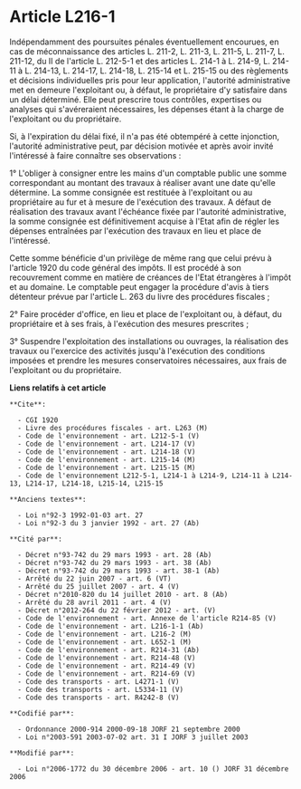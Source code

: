 # Article L216-1

Indépendamment des poursuites pénales éventuellement encourues, en cas de méconnaissance des articles L. 211-2, L. 211-3, L.
211-5, L. 211-7, L. 211-12, du II de l'article L. 212-5-1 et des articles L. 214-1 à L. 214-9, L. 214-11 à L. 214-13, L.
214-17, L. 214-18, L. 215-14 et L. 215-15 ou des règlements et décisions individuelles pris pour leur application, l'autorité
administrative met en demeure l'exploitant ou, à défaut, le propriétaire d'y satisfaire dans un délai déterminé. Elle peut
prescrire tous contrôles, expertises ou analyses qui s'avéreraient nécessaires, les dépenses étant à la charge de
l'exploitant ou du propriétaire.

Si, à l'expiration du délai fixé, il n'a pas été obtempéré à cette injonction, l'autorité administrative peut, par décision
motivée et après avoir invité l'intéressé à faire connaître ses observations :

1° L'obliger à consigner entre les mains d'un comptable public une somme correspondant au montant des travaux à réaliser
avant une date qu'elle détermine. La somme consignée est restituée à l'exploitant ou au propriétaire au fur et à mesure de
l'exécution des travaux. A défaut de réalisation des travaux avant l'échéance fixée par l'autorité administrative, la somme
consignée est définitivement acquise à l'Etat afin de régler les dépenses entraînées par l'exécution des travaux en lieu et
place de l'intéressé.

Cette somme bénéficie d'un privilège de même rang que celui prévu à l'article 1920 du code général des impôts. Il est procédé
à son recouvrement comme en matière de créances de l'Etat étrangères à l'impôt et au domaine. Le comptable peut engager la
procédure d'avis à tiers détenteur prévue par l'article L. 263 du livre des procédures fiscales ;

2° Faire procéder d'office, en lieu et place de l'exploitant ou, à défaut, du propriétaire et à ses frais, à l'exécution des
mesures prescrites ;

3° Suspendre l'exploitation des installations ou ouvrages, la réalisation des travaux ou l'exercice des activités jusqu'à
l'exécution des conditions imposées et prendre les mesures conservatoires nécessaires, aux frais de l'exploitant ou du
propriétaire.

**Liens relatifs à cet article**

	**Cite**:

	  - CGI 1920
	  - Livre des procédures fiscales - art. L263 (M)
	  - Code de l'environnement - art. L212-5-1 (V)
	  - Code de l'environnement - art. L214-17 (V)
	  - Code de l'environnement - art. L214-18 (V)
	  - Code de l'environnement - art. L215-14 (M)
	  - Code de l'environnement - art. L215-15 (M)
	  - Code de l'environnement L212-5-1, L214-1 à L214-9, L214-11 à L214-13, L214-17, L214-18, L215-14, L215-15

	**Anciens textes**:

	  - Loi n°92-3 1992-01-03 art. 27
	  - Loi n°92-3 du 3 janvier 1992 - art. 27 (Ab)

	**Cité par**:

	  - Décret n°93-742 du 29 mars 1993 - art. 28 (Ab)
	  - Décret n°93-742 du 29 mars 1993 - art. 38 (Ab)
	  - Décret n°93-742 du 29 mars 1993 - art. 38-1 (Ab)
	  - Arrêté du 22 juin 2007 - art. 6 (VT)
	  - Arrêté du 25 juillet 2007 - art. 4 (V)
	  - Décret n°2010-820 du 14 juillet 2010 - art. 8 (Ab)
	  - Arrêté du 28 avril 2011 - art. 4 (V)
	  - Décret n°2012-264 du 22 février 2012 - art. (V)
	  - Code de l'environnement - art. Annexe de l'article R214-85 (V)
	  - Code de l'environnement - art. L216-1-1 (Ab)
	  - Code de l'environnement - art. L216-2 (M)
	  - Code de l'environnement - art. L652-1 (M)
	  - Code de l'environnement - art. R214-31 (Ab)
	  - Code de l'environnement - art. R214-48 (V)
	  - Code de l'environnement - art. R214-49 (V)
	  - Code de l'environnement - art. R214-69 (V)
	  - Code des transports - art. L4271-1 (V)
	  - Code des transports - art. L5334-11 (V)
	  - Code des transports - art. R4242-8 (V)

	**Codifié par**:

	  - Ordonnance 2000-914 2000-09-18 JORF 21 septembre 2000
	  - Loi n°2003-591 2003-07-02 art. 31 I JORF 3 juillet 2003

	**Modifié par**:

	  - Loi n°2006-1772 du 30 décembre 2006 - art. 10 () JORF 31 décembre 2006
